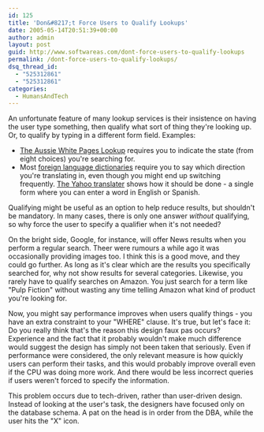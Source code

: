 ```yaml
---
id: 125
title: 'Don&#8217;t Force Users to Qualify Lookups'
date: 2005-05-14T20:51:39+00:00
author: admin
layout: post
guid: http://www.softwareas.com/dont-force-users-to-qualify-lookups
permalink: /dont-force-users-to-qualify-lookups/
dsq_thread_id:
  - "525312861"
  - "525312861"
categories:
  - HumansAndTech
---
```

An unfortunate  feature of many lookup services is their insistence on having the user type something, then qualify what sort of thing they're looking up. Or, to qualify by typing in a different form field. Examples:

* [The Aussie White Pages Lookup](http://www.whitepages.com.au/wp/busSearch.jhtml) requires you to indicate the state (from eight choices) you're searching for.
* Most [foreign language dictionaries](http://www.spanishdict.com/) require you to say which direction you're translating in, even though you might end up switching frequently. [The Yahoo translater](http://education.yahoo.com/reference/dict_en_es/) shows how it should be done - a single form where you can enter a word in English or Spanish.

Qualifying might be useful as an option to help reduce results, but shouldn't be mandatory. In many cases, there is only one answer *without* qualifying, so why force the user to specify a qualifier when it's not needed?

On the bright side, Google, for instance, will offer News results when you perform a regular search. Theer were rumours a while ago it was occasionally providing images too. I think this is  a good move, and they could go further. As long as it's clear which are the results you specifically searched for, why not show results for several categories. Likewise, you rarely have to qualify searches on Amazon. You just search for a term like "Pulp Fiction" without wasting any time telling Amazon what kind of product you're looking for.

Now, you might say performance improves when users qualify things - you have an extra constraint to your "WHERE" clause. It's true, but let's face it: Do you really think that's the reason this design faux pas occurs? Experience and the fact that it probably wouldn't make much difference would suggest the design has simply not been taken that seriously. Even if performance were considered, the only relevant measure is how quickly users can perform their tasks, and this would probably improve overall even if the CPU was doing more work. And there would be less incorrect queries if users weren't forced to specify the information.

This problem occurs due to tech-driven, rather than user-driven design. Instead of looking at the user's task, the designers have focused only on the database schema. A pat on the head is in order from the DBA, while the user hits the "X" icon.